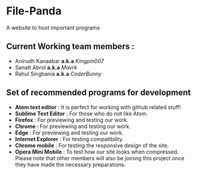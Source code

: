 # File-Panda
A website to host important programs

## Current Working team members :
- Anirudh Kanaabar **a.k.a** *Kingpin007*
- Sanatt Abrol **a.k.a** *Mavrk*
- Rahul Singhania **a.k.a** *CoderBunny*

## Set of recommended programs for development
- **Atom text editor** : It is perfect for working with github related stuff!
- **Sublime Text Editor** : For those who do not like Atom.
- **Firefox** : For previewing and testing our work.
- **Chrome** : For previewing and testing our work.
- **Edge** : For previewing and testing our work.
- **Internet Explorer** : For testing compatibility.
- **Chrome mobile** : For testing the responsive design of the site.
- **Opera Mini Mobile** : To test how our site looks when compressed.
Please note that other members will also be joining this project
once they have made the necessary preparations.

